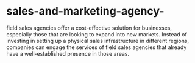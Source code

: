 # sales-and-marketing-agency-
field sales agencies offer a cost-effective solution for businesses, especially those that are looking to expand into new markets. Instead of investing in setting up a physical sales infrastructure in different regions, companies can engage the services of field sales agencies that already have a well-established presence in those areas.
